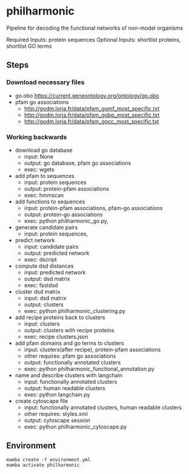 # philharmonic
Pipeline for decoding the functional networks of non-model organisms

Required Inputs: protein sequences
Optional Inputs: shortlist proteins, shortlist GO terms

## Steps

### Download necessary files
- go.obo https://current.geneontology.org/ontology/go.obo
- pfam go associations
    - http://godm.loria.fr/data/pfam_gomf_most_specific.txt
    - http://godm.loria.fr/data/pfam_gobp_most_specific.txt
    - http://godm.loria.fr/data/pfam_gocc_most_specific.txt

### Working backwards

- download go database
    - input: None
    - output: go database, pfam go associations
    - exec: wgets
- add pfam to sequences
    - input: protein sequences
    - output: protein-pfam associations
    - exec: hmmscan
- add functions to sequences
    - input: protein-pfam associations, pfam-go associations
    - output: protein-go associations
    - exec: python philharmonic_go.py, 
- generate candidate pairs
    - input: protein sequences, 
- predict network
    - input: candidate pairs
    - output: predicted network
    - exec: dscript
- compute dsd distances
    - input: predicted network
    - output: dsd matrix
    - exec: fastdsd
- cluster dsd matrix
    - input: dsd matrix
    - output: clusters
    - exec: python philharmonic_clustering.py
- add recipe proteins back to clusters
    - input: clusters
    - output: clusters with recipe proteins
    - exec: recipe clusters.json
- add pfam domains and go terms to clusters
    - input: clusters(after recipe), protein-pfam associations
    - other requires: pfam go associations
    - output: functionally annotated clusters
    - exec: python philharmonic_functional_annotation.py
- name and describe clusters with langchain
    - input: functionally annotated clusters
    - output: human readable clusters
    - exec: python langchain.py
- create cytoscape file
    - input: functionally annotated clusters, human readable clusters
    - other requires: styles.xml
    - output: cytoscape session
    - exec: python philharmonic_cytoscape.py

## Environment

```
mamba create -f environment.yml
mamba activate philharmonic
```
